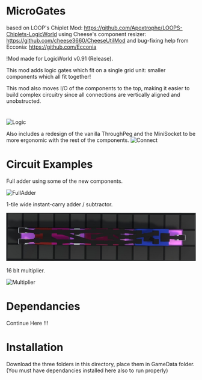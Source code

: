 # MicroGates
based on LOOP's Chiplet Mod: https://github.com/Apoxtrophe/LOOPS-Chiplets-LogicWorld
using Cheese's component resizer: https://github.com/cheese3660/CheeseUtilMod
and bug-fixing help from Ecconia: https://github.com/Ecconia

!Mod made for LogicWorld v0.91 (Release).

This mod adds logic gates which fit on a single grid unit: smaller components which all fit together!

This mod also moves I/O of the components to the top, making it easier to build complex circuitry since all connections are vertically aligned and unobstructed. 

# 

![Logic](Logic2.jpg)

Also includes a redesign of the vanilla ThroughPeg and the MiniSocket to be more ergonomic with the rest of the components.
![Connect](connect.jpg)

# Circuit Examples
Full adder using some of the new components.

![FullAdder](20221116161147_1.jpg)

 1-tile wide instant-carry adder / subtractor.

![ICA](ICA.jpg)

16 bit multiplier.

![Multiplier](Multiplier.jpg)

# Dependancies

 Continue Here !!!

# Installation

Download the three folders in this directory, place them in GameData folder. (You must have dependancies installed here also to run properly)
